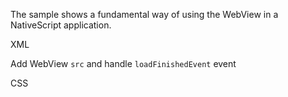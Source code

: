The sample shows a fundamental way of using the WebView in a NativeScript application. 

XML
<snippet id='web-view-html'/>

Add WebView `src` and handle `loadFinishedEvent` event
<snippet id='setting-url-webview'/>

CSS
<snippet id='web-view-basic-css'/>